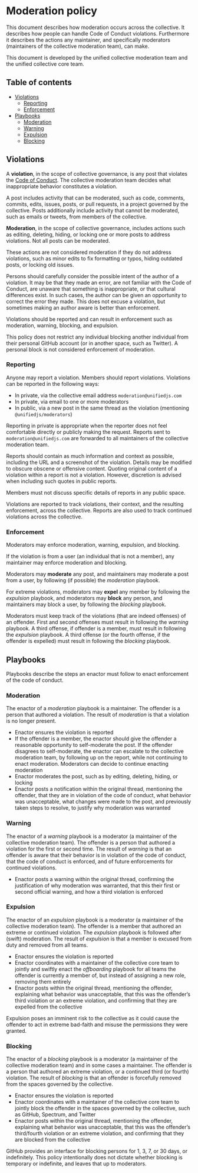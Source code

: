 # Moderation policy

This document describes how moderation occurs across the collective.
It describes how people can handle Code of Conduct violations.
Furthermore it describes the actions any maintainer, and specifically moderators
(maintainers of the collective moderation team), can make.

This document is developed by the unified collective moderation team and the
unified collective core team.

## Table of contents

*   [Violations](#violations)
    *   [Reporting](#reporting)
    *   [Enforcement](#enforcement)
*   [Playbooks](#playbooks)
    *   [Moderation](#moderation)
    *   [Warning](#warning)
    *   [Expulsion](#expulsion)
    *   [Blocking](#blocking)

## Violations

A **violation**, in the scope of collective governance, is any post that
violates the [Code of Conduct][coc].
The collective moderation team decides what inappropriate behavior constitutes a
violation.

A post includes activity that can be moderated, such as code, comments, commits,
edits, issues, posts, or pull requests, in a project governed by the collective.
Posts additionally include activity that cannot be moderated, such as emails or
tweets, from members of the collective.

**Moderation**, in the scope of collective governance, includes actions such as
editing, deleting, hiding, or locking one or more posts to address violations.
Not all posts can be moderated.

These actions are not considered moderation if they do not address violations,
such as minor edits to fix formatting or typos, hiding outdated posts, or
locking old issues.

Persons should carefully consider the possible intent of the author of a
violation.
It may be that they made an error, are not familiar with the Code of Conduct,
are unaware that something is inappropriate, or that cultural differences exist.
In such cases, the author can be given an opportunity to correct the error they
made.
This does not excuse a violation, but sometimes making an author aware is better
than enforcement.

Violations should be reported and can result in enforcement such as moderation,
warning, blocking, and expulsion.

This policy does not restrict any individual blocking another individual from
their personal GitHub account (or in another space, such as Twitter).
A personal block is not considered enforcement of moderation.

### Reporting

Anyone may report a violation.
Members should report violations.
Violations can be reported in the following ways:

*   In private, via the collective email address `moderation@unifiedjs.com`
*   In private, via email to one or more moderators
*   In public, via a new post in the same thread as the violation (mentioning
    `@unifiedjs/moderators`)

Reporting in private is appropriate when the reporter does not feel comfortable
directly or publicly making the request.
Reports sent to `moderation@unifiedjs.com` are forwarded to all maintainers of
the collective moderation team.

Reports should contain as much information and context as possible, including
the URL and a screenshot of the violation.
Details may be modified to obscure obscene or offensive content.
Quoting original content of a violation within a report is not a violation.
However, discretion is advised when including such quotes in public reports.

Members must not discuss specific details of reports in any public space.

Violations are reported to track violations, their context, and the resulting
enforcement, across the collective.
Reports are also used to track continued violations across the collective.

### Enforcement

Moderators may enforce moderation, warning, expulsion, and blocking.

If the violation is from a user (an individual that is not a member), any
maintainer may enforce moderation and blocking.

Moderators may **moderate** any post, and maintainers may moderate a post from a
user, by following (if possible) the *moderation* playbook.

For extreme violations, moderators may **expel** any member by following the
*expulsion* playbook, and moderators may **block** any person, and maintainers
may block a user, by following the *blocking* playbook.

Moderators must keep track of the violations (that are indeed offenses) of
an offender.
First and second offenses must result in following the *warning* playbook.
A third offense, if offender is a member, must result in following the
*expulsion* playbook.
A third offense (or the fourth offense, if the offender is expelled) must result
in following the *blocking* playbook.

## Playbooks

Playbooks describe the steps an enactor must follow to enact enforcement of the
code of conduct.

### Moderation

The enactor of a *moderation* playbook is a maintainer.
The offender is a person that authored a violation.
The result of *moderation* is that a violation is no longer present.

*   Enactor ensures the violation is reported
*   If the offender is a member, the enactor should give the offender a
    reasonable opportunity to self-moderate the post.
    If the offender disagrees to self-moderate, the enactor can escalate to the
    collective moderation team, by following up on the report, while not
    continuing to enact moderation.
    Moderators can decide to continue enacting moderation
*   Enactor moderates the post, such as by editing, deleting, hiding, or locking
*   Enactor posts a notification within the original thread, mentioning the
    offender, that they are in violation of the code of conduct, what behavior
    was unacceptable, what changes were made to the post, and previously taken
    steps to resolve, to justify why moderation was warranted

### Warning

The enactor of a *warning* playbook is a moderator (a maintainer of the
collective moderation team).
The offender is a person that authored a violation for the first or second time.
The result of *warning* is that an offender is aware that their behavior is
in violation of the code of conduct, that the code of conduct is enforced,
and of future enforcements for continued violations.

*   Enactor posts a warning within the original thread, confirming the
    justification of why moderation was warranted, that this their first or
    second official warning, and how a third violation is enforced

### Expulsion

The enactor of an *expulsion* playbook is a moderator (a maintainer of the
collective moderation team).
The offender is a member that authored an extreme or continued violation.
The *expulsion* playbook is followed after (swift) moderation.
The result of *expulsion* is that a member is excused from duty and removed from
all teams.

*   Enactor ensures the violation is reported
*   Enactor coordinates with a maintainer of the collective core team to jointly
    and swiftly enact the *offboarding* playbook for all teams the offender
    is currently a member of, but instead of assigning a new role, removing them
    entirely
*   Enactor posts within the original thread, mentioning the offender,
    explaining what behavior was unacceptable, that this was the offender’s
    third violation or an extreme violation, and confirming that they are
    expelled from the collective

Expulsion poses an imminent risk to the collective as it could cause the
offender to act in extreme bad-faith and misuse the permissions they were
granted.

### Blocking

The enactor of a *blocking* playbook is a moderator (a maintainer of the
collective moderation team) and in some cases a maintainer.
The offender is a person that authored an extreme violation, or a continued
third (or fourth) violation.
The result of *blocking* is that an offender is forcefully removed from the
spaces governed by the collective.

*   Enactor ensures the violation is reported
*   Enactor coordinates with a maintainer of the collective core team to jointly
    block the offender in the spaces governed by the collective, such as GitHub,
    Spectrum, and Twitter
*   Enactor posts within the original thread, mentioning the offender,
    explaining what behavior was unacceptable, that this was the offender’s
    third/fourth violation or an extreme violation, and confirming that they are
    blocked from the collective

GitHub provides an interface for blocking persons for 1, 3, 7, or 30 days, or
indefinitely.
This policy intentionally does not dictate whether blocking is temporary or
indefinite, and leaves that up to moderators.

<!-- Definitions -->

[coc]: https://github.com/unifiedjs/.github/blob/master/code-of-conduct.md
